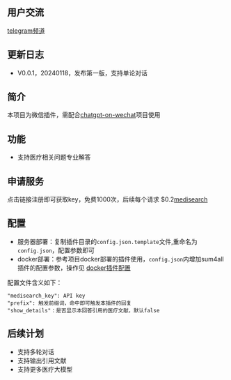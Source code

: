 ## 用户交流
[telegram频道 ](https://sum4all.site/telegram)

## 更新日志
- V0.0.1，20240118，发布第一版，支持单论对话

## 简介
本项目为微信插件，需配合[chatgpt-on-wechat](https://github.com/zhayujie/chatgpt-on-wechat)项目使用

## 功能
- 支持医疗相关问题专业解答

## 申请服务
点击链接注册即可获取key，免费1000次，后续每个请求 $0.2[medisearch](https://search2ai.online/medisearch)

## 配置
- 服务器部署：复制插件目录的`config.json.template`文件,重命名为`config.json`，配置参数即可
- docker部署：参考项目docker部署的插件使用，`config.json`内增加sum4all插件的配置参数，操作见 [docker插件配置](https://github.com/zhayujie/chatgpt-on-wechat#3-%E6%8F%92%E4%BB%B6%E4%BD%BF%E7%94%A8)

配置文件含义如下：
```
"medisearch_key": API key
"prefix": 触发前缀词，命中即可触发本插件的回复
"show_details"：是否显示本回答引用的医疗文献，默认false
```

## 后续计划
- 支持多轮对话
- 支持输出引用文献
- 支持更多医疗大模型